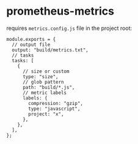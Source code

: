 # prometheus-metrics

requires `metrics.config.js` file in the project root:

```
module.exports = {
  // output file
  output: "build/metrics.txt",
  // tasks
  tasks: [
    {
      // size or custom
      type: "size",
      // glob pattern
      path: "build/*.js",
      // metric labels
      labels: {
        compression: "gzip",
        type: "javascript",
        project: "x",
      },
    },
  ],
};
```
